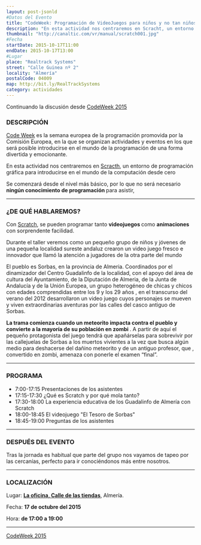 ```yaml
---
layout: post-jsonld
#Datos del Evento
title: "CodeWeek: Programación de VideoJuegos para niños y no tan niños"
description: "En esta actividad nos centraremos en Scracht, un entorno de programación gráfica para introducirse en el mundo de la computación desde cero"
thumbnail: "http://canaltic.com/vr/manual/scratch001.jpg"
#Fecha
startDate: 2015-10-17T11:00
endDate: 2015-10-17T13:00
#Lugar
place: "Realtrack Systems"
street: "Calle Guinea nº 2"
locality: "Almería"
postalCode: 04009
map: http://bit.ly/RealTrackSystems
category: actividades
---
```


Continuando la discusión desde [CodeWeek 2015](http://foro.hacklabalmeria.net/t/codeweek-2015-semana-europea-de-la-programacion-10-al-18-de-octubre-2015/5599)


<h3 id="descripcin">DESCRIPCIÓN</h3>

<p><a href="http://codeweek.eu/">Code Week</a> es la semana europea de la programación promovida por la Comisión Europea, en la que se organizan actividades
y eventos en los que será posible introducirse en el mundo de la programación de una forma divertida y emocionante.</p>

<p>En esta actividad nos centraremos en <a href="https://scratch.mit.edu/">Scracth</a>, un entorno de programación gráfica para introducirse en el mundo de la computación desde cero </p>

<p>Se comenzará desde el nivel más básico, por lo que no será necesario <strong>ningún conocimiento de programación </strong> para asistir,</p>

<hr>

<h3 id="de-qu-hablaremos">¿DE QUÉ HABLAREMOS?</h3>
<p> Con <a href="https://scratch.mit.edu/">Scratch</a>, se pueden programar tanto <strong> videojuegos </strong> como  <strong> animaciones </strong> con sorprendente facilidad.</p>

<p>Durante el taller veremos como un pequeño grupo  de niños y jóvenes de una pequeña localidad sureste andaluz crearon un  video juego fresco e innovador que  llamó la atención a jugadores de la otra parte del mundo</p>

<p> El pueblo es Sorbas, en la provincia de Almeria.
Coordinados por el dinamizador del Centro Guadalinfo de la localidad, con el apoyo del área de cultura del Ayuntamiento, de la Diputación de Almeria, de la Junta de Andalucía y de la Unión Europea, un grupo heterogéneo de chicas y chicos con edades comprendidas entre los 9 y los 29 años , en el transcurso del verano del 2012 desarrollaron un video juego cuyos personajes se mueven y viven extraordinarias aventuras por las calles del casco antiguo de Sorbas. </p>

<p>  <strong> La trama comienza cuando un meteorito impacta contra el pueblo y convierte a la mayoría de su población en zombi </strong>. A partir de aquí el pequeño protagonista del juego tendrá que apañárselas para sobrevivir por las callejuelas de Sorbas a los muertos vivientes a la vez que busca algún medio para deshacerse del dañino meteorito y de un antiguo profesor, que , convertido en zombi, amenaza con ponerle el examen “final”.  </p>

<hr>

<h3 id="programa">PROGRAMA</h3>

 * 7:00-17:15 Presentaciones de los asistentes
 * 17:15-17:30 ¿Qué es Scratch y por qué mola tanto?</td>
 * 17:30-18:00 La experiencia educativa de los Guadalinfo de Almería con Scratch
 * 18:00-18:45 El videojuego "El Tesoro de Sorbas"
 * 18:45-19:00  Preguntas de los asistentes
<hr>

<h3 id="despus-del-evento">DESPUÉS DEL EVENTO</h3>

<p>Tras la jornada es habitual que parte del grupo nos vayamos de tapeo por las cercanías, perfecto para ir conociéndonos más entre nosotros.</p>

<hr>

<h3 id="localizacion">LOCALIZACIÓN</h3>
        <p>Lugar: <strong><a href="">La oficina, Calle de las tiendas</a></strong>, Almería.</p>
        <p>Fecha: <strong>17 de octubre del 2015</strong></p>
        <p>Hora: <strong>de 17:00 a 19:00</strong></p>
<hr>

[CodeWeek 2015](http://foro.hacklabalmeria.net/t/codeweek-2015-semana-europea-de-la-programacion-10-al-18-de-octubre-2015/5599)
